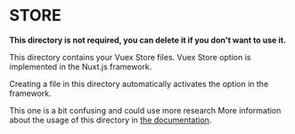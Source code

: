 # STORE

**This directory is not required, you can delete it if you don't want to use it.**

This directory contains your Vuex Store files.
Vuex Store option is implemented in the Nuxt.js framework.

Creating a file in this directory automatically activates the option in the framework.

This one is a bit confusing and could use more research
More information about the usage of this directory in [the documentation](https://nuxtjs.org/guide/vuex-store).
